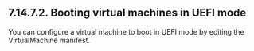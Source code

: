## 7.14.7.2. Booting virtual machines in UEFI mode

You can configure a virtual machine to boot in UEFI mode by editing the VirtualMachine manifest.

